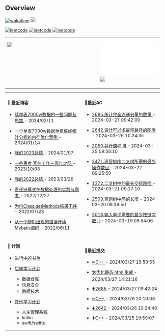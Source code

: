 
## Overview

[![wakatime](https://wakatime.com/badge/user/78591c59-95d5-4479-b2fc-988c35f31d59.svg)](https://wakatime.com/@78591c59-95d5-4479-b2fc-988c35f31d59) ![](https://gpvc.arturio.dev/0xcaffebabe)

[![leetcode](https://leetcode-badge.ismy.wang/ranking)](https://leetcode.cn/u/0xcaffebabe/) [![leetcode](https://leetcode-badge.ismy.wang/solved)](https://leetcode.cn/u/0xcaffebabe/) [![leetcode](https://leetcode-badge.ismy.wang/ac)](https://leetcode.cn/u/0xcaffebabe/)

<table border="0">
  <tr border="0">

  <td valign="top" width="60%">

  ![](https://github-readme-stats.vercel.app/api/wakatime?username=0xcaffebabe&layout=compact&langs_count=12&theme=dark&range=all_time)

  </td>

  <td valign="top" width="40%">

  ![](https://raw.githubusercontent.com/0xcaffebabe/github-stats/master/generated/overview.svg)
  ![](https://github-profile-summary-cards.vercel.app/api/cards/productive-time?username=0xcaffebabe&theme=github_dark&utcOffset=8)

  </td>
  </tr>

</table>

<table>

<tr>
<td valign="top" width="50%">

#### 📖 最近博客


* <a href="https://0xcaffebabe.github.io/%E5%A4%A7%E6%95%B0%E6%8D%AE/2024/02/11/%E7%BB%AD%E5%8D%95%E8%A1%A87000w%E6%95%B0%E6%8D%AE%E7%9A%84%E4%B8%80%E4%BA%9B%E9%97%AE%E9%A2%98%E5%8F%8A%E6%80%9D%E8%B7%AF.html" target="_blank"> 续单表7000w数据的一些问题及思路 </a> - 2024/02/11 

    
* <a href="https://0xcaffebabe.github.io/%E5%A4%A7%E6%95%B0%E6%8D%AE/2024/01/14/%E4%B8%80%E4%B8%AA%E5%8D%95%E8%A1%A87000w%E6%95%B0%E6%8D%AE%E5%8D%95%E6%9C%BA%E7%A6%BB%E7%BA%BF%E7%BB%9F%E8%AE%A1%E5%88%86%E6%9E%90%E7%9A%84%E5%86%85%E5%AD%98%E4%BC%98%E5%8C%96%E6%A1%88%E4%BE%8B.html" target="_blank"> 一个单表7000w数据单机离线统计分析的内存优化案例 </a> - 2024/01/14 

    
* <a href="https://0xcaffebabe.github.io/%E4%BA%BA%E7%94%9F/2024/01/07/%E6%88%91%E7%9A%842023%E6%80%BB%E7%BB%93.html" target="_blank"> 我的2023总结 </a> - 2024/01/07 

    
* <a href="https://0xcaffebabe.github.io/%E4%BA%BA%E7%94%9F/2023/10/03/%E4%B8%80%E4%BA%9B%E6%80%9D%E8%80%83,%E5%86%99%E5%9C%A8%E5%B7%A5%E4%BD%9C%E4%B8%89%E5%91%A8%E5%B9%B4%E4%B9%8B%E9%99%85.html" target="_blank"> 一些思考,写在工作三周年之际 </a> - 2023/10/03 

    
* <a href="https://0xcaffebabe.github.io/%E4%BA%BA%E7%94%9F/2023/03/26/%E6%88%91%E7%9A%842022%E6%80%BB%E7%BB%93.html" target="_blank"> 我的2022总结 </a> - 2023/03/26 

    
* <a href="https://0xcaffebabe.github.io/%E8%AE%BE%E8%AE%A1%E6%A8%A1%E5%BC%8F/2022/12/27/%E8%B4%A3%E4%BB%BB%E9%93%BE%E6%A8%A1%E5%BC%8F%E5%9C%A8%E6%95%B0%E6%8D%AE%E5%A4%84%E7%90%86%E7%9A%84%E5%AE%9E%E8%B7%B5%E4%B8%8E%E6%80%9D%E8%80%83.html" target="_blank"> 责任链模式在数据处理的实践与思考 </a> - 2022/12/27 

    
* <a href="https://0xcaffebabe.github.io/jvm/2022/07/23/%E4%B8%BA%E4%BD%95Class.getMethods%E7%BB%93%E6%9E%9C%E6%97%A0%E5%BA%8F.html" target="_blank"> 为何Class.getMethods结果无序 </a> - 2022/07/23 

    
* <a href="https://0xcaffebabe.github.io/java/2022/06/11/%E4%BB%8E%E4%B8%80%E4%B8%AA%E9%9A%8F%E6%9C%BA%E5%87%BA%E7%8E%B0%E7%9A%84%E9%94%99%E8%AF%AF%E5%BC%80%E8%AF%BBMybatis%E6%BA%90%E7%A0%81.html" target="_blank"> 从一个随机出现的错误开读Mybatis源码 </a> - 2022/06/11 

        

</td>

<td valign="top" width="50%">

#### 🔋最近AC


  * <a href="https://leetcode.cn/submissions/detail/517086966" target="_blank"> 2685.统计完全连通分量的数量 </a> - 2024-03-27 09:42:09 

    
  * <a href="https://leetcode.cn/submissions/detail/516672285" target="_blank"> 2642.设计可以求最短路径的图类 </a> - 2024-03-26 10:24:35 

    
  * <a href="https://leetcode.cn/submissions/detail/516233053" target="_blank"> 2050.并行课程 III </a> - 2024-03-25 09:56:10 

    
  * <a href="https://leetcode.cn/submissions/detail/515109494" target="_blank"> 2471.逐层排序二叉树所需的最少操作数目 </a> - 2024-03-22 09:25:50 

    
  * <a href="https://leetcode.cn/submissions/detail/514654835" target="_blank"> 1372.二叉树中的最长交错路径 </a> - 2024-03-21 09:17:10 

    
  * <a href="https://leetcode.cn/submissions/detail/514198554" target="_blank"> 2509.查询树中环的长度 </a> - 2024-03-20 09:36:50 

    
  * <a href="https://leetcode.cn/submissions/detail/513740742" target="_blank"> 3016.输入单词需要的最少按键次数 II </a> - 2024-03-19 09:54:06 

    

</td>

</tr>

<tr>

<td valign="top" width="50%">

#### 📝 计划

- [进行中的书单](https://github.com/users/0xcaffebabe/projects/4)


- [后端学习计划](https://github.com/users/0xcaffebabe/projects/1)
  - 数据仓库
  - 信息安全
  - 数据技术


- [其他学习计划](https://github.com/users/0xcaffebabe/projects/3)
  - 人生管理系统
  - kotlin
  - swift/swiftui


<td>

#### 🌴最近提交


  * <a href="https://github.com/0xcaffebabe/note/commit/abc80273139818d97e678d2d4ad32eefbcaa0b5b" target="_blank"> ✏C++ </a> - 2024/03/27 19:50:55 

    
  * <a href="https://github.com/0xcaffebabe/note/commit/26513e6adff7e0d273cf3792aa6e9ba92cd8285e" target="_blank"> 🛠优化静态 html 生成 </a> - 2024/03/27 14:21:16 

    
  * <a href="https://github.com/0xcaffebabe/leetcode/commit/d195cc6cdeddd6e8d7f8a75c57da469636b342a2" target="_blank"> ➕2685 </a> - 2024/03/27 09:42:24 

    
  * <a href="https://github.com/0xcaffebabe/note/commit/5e2d35025cf9aea1218a0f7dc5e4561a94819e9e" target="_blank"> ✏C++ </a> - 2024/03/26 20:10:06 

    
  * <a href="https://github.com/0xcaffebabe/leetcode/commit/d2e6821d3d85167aa6a8f4571667a284c15be50e" target="_blank"> ➕2642 </a> - 2024/03/26 10:24:46 

    
  * <a href="https://github.com/0xcaffebabe/note/commit/c89bf396ce9be454801cdfc07a35425d3e44a414" target="_blank"> ➕C++ </a> - 2024/03/25 19:59:07 

    

</td>

</tr>

</table>

